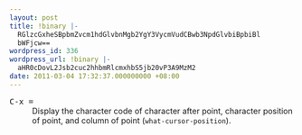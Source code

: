 ```yaml
---
layout: post
title: !binary |-
  RGlzcGxheSBpbmZvcm1hdGlvbnMgb2YgY3VycmVudCBwb3NpdGlvbiBpbiBl
  bWFjcw==
wordpress_id: 336
wordpress_url: !binary |-
  aHR0cDovL2Jsb2cuc2hhbmRlcmxhbS5jb20vP3A9MzM2
date: 2011-03-04 17:32:37.000000000 +08:00
---
```

<dt><kbd>C-x =</kbd></dt>
<dd>Display the character code of character after point, character position of
point, and column of point (<code>what-cursor-position</code>). 
<br></dd>
